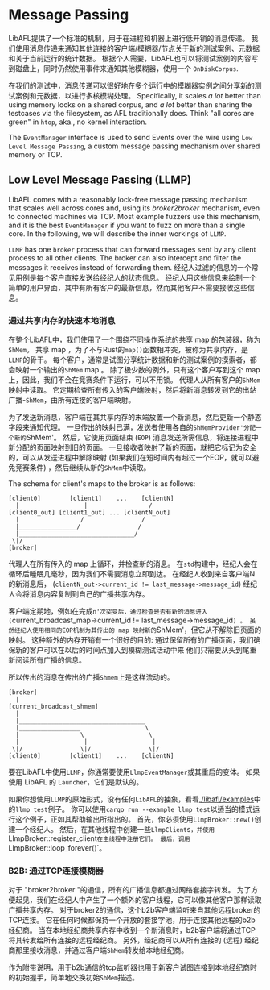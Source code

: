 # Message Passing

LibAFL提供了一个标准的机制，用于在进程和机器上进行低开销的消息传递。
我们使用消息传递来通知其他连接的客户端/模糊器/节点关于新的测试案例、元数据和关于当前运行的统计数据。
根据个人需要，LibAFL也可以将测试案例的内容写到磁盘上，同时仍然使用事件来通知其他模糊器，使用一个 `OnDiskCorpus`.

在我们的测试中，消息传递可以很好地在多个运行中的模糊器实例之间分享新的测试案例和元数据，以进行多核模糊处理。
Specifically, it scales _a lot_ better than using memory locks on a shared corpus, and _a lot_ better than sharing the testcases via the filesystem, as AFL traditionally does.
Think "all cores are green" in `htop`, aka., no kernel interaction.

The `EventManager` interface is used to send Events over the wire using `Low Level Message Passing`, a custom message passing mechanism over shared memory or TCP.

## Low Level Message Passing (LLMP)

LibAFL comes with a reasonably lock-free message passing mechanism that scales well across cores and, using its *broker2broker* mechanism, even to connected machines via TCP.
Most example fuzzers use this mechanism, and it is the best `EventManager` if you want to fuzz on more than a single core.
In the following, we will describe the inner workings of `LLMP`.

`LLMP` has one `broker` process that can forward messages sent by any client process to all other clients.
The broker can also intercept and filter the messages it receives instead of forwarding them.
经纪人过滤的信息的一个常见用例是每个客户直接发送给经纪人的状态信息。
经纪人用这些信息来绘制一个简单的用户界面，其中有所有客户的最新信息，然而其他客户不需要接收这些信息。

### 通过共享内存的快速本地消息

在整个LibAFL中，我们使用了一个围绕不同操作系统的共享 map 的包装器，称为`ShMem`。
共享 map ，为了不与Rust的`map()`函数相冲突，被称为共享内存，是`LLMP`的骨干。
每个客户，通常是试图分享统计数据和新的测试案例的摸索者，都会映射一个输出的`ShMem` map 。
除了极少数的例外，只有这个客户写到这个 map 上，因此，我们不会在竞赛条件下运行，可以不用锁。
代理人从所有客户的`ShMem`映射中读取。
它定期检查所有传入的客户端映射，然后将新消息转发到它的出站广播-`ShMem`，由所有连接的客户端映射。

为了发送新消息，客户端在其共享内存的末端放置一个新消息，然后更新一个静态字段来通知代理。
一旦传出的映射已满，发送者使用各自的`ShMemProvider'分配一个新的`ShMem'。
然后，它使用页面结束 (`EOP`) 消息发送所需信息，将连接进程中新分配的页面映射到旧的页面。
一旦接收者映射了新的页面，就把它标记为安全的，可以从发送进程中解除映射 (如果我们在短时间内有超过一个EOP，就可以避免竞赛条件) ，然后继续从新的`ShMem`中读取。

The schema for client's maps to the broker is as follows:
```text
[client0]        [client1]    ...    [clientN]
  |                  |                 /
[client0_out] [client1_out] ... [clientN_out]
  |                 /                /
  |________________/                /
  |________________________________/
 \|/
[broker]
```

代理人在所有传入的 map 上循环，并检查新的消息。
在`std`构建中，经纪人会在循环后睡眠几毫秒，因为我们不需要消息立即到达。
在经纪人收到来自客户端N的新消息后， (`clientN_out->current_id != last_message->message_id`) 经纪人会将消息内容复制到自己的广播共享内存。

客户端定期地，例如在完成`n'次突变后，通过检查是否有新的消息进入 (`current_broadcast_map->current_id != last_message->message_id`) 。
虽然经纪人使用相同的EOP机制为其传出的 map 映射新的`ShMem'，但它从不解除旧页面的映射。
这种额外的内存开销有一个很好的目的: 通过保留所有的广播页面，我们确保新的客户可以在以后的时间点加入到模糊测试活动中来
他们只需要从头到尾重新阅读所有广播的信息。

所以传出的消息在传出的广播`Shmem`上是这样流动的。

```text
[broker]
  |
[current_broadcast_shmem]
  |
  |___________________________________
  |_________________                  \
  |                 \                  \
  |                  |                  |
 \|/                \|/                \|/
[client0]        [client1]    ...    [clientN]
```

要在LibAFL中使用`LLMP`，你通常要使用`LlmpEventManager`或其重启的变体。
如果使用 LibAFL 的 `Launcher`，它们是默认的。

如果你想使用`LLMP`的原始形式，没有任何`LibAFL`的抽象，看看[./libafl/examples](https://github.com/AFLplusplus/LibAFL/blob/main/libafl/examples/llmp_test/main.rs)中的`llmp_test`例子。
你可以使用`cargo run --example llmp_test`以适当的模式运行这个例子，正如其帮助输出所指出的。
首先，你必须使用`LlmpBroker::new()`创建一个经纪人。
然后，在其他线程中创建一些`LlmpClient`s`，并使用`LlmpBroker::register_client`在主线程中注册它们。
最后，调用`LlmpBroker::loop_forever()`。

### B2B: 通过TCP连接模糊器

对于 "broker2broker "的通信，所有的广播信息都通过网络套接字转发。
为了方便起见，我们在经纪人中产生了一个额外的客户线程，它可以像其他客户那样读取广播共享内存。
对于broker2的通信，这个b2b客户端监听来自其他远程broker的TCP连接。
它在任何时候都保持一个开放的套接字池，用于连接其他远程的b2b经纪商。
当在本地经纪商共享内存中收到一个新消息时，b2b客户端将通过TCP将其转发给所有连接的远程经纪商。
另外，经纪商可以从所有连接的 (远程) 经纪商那里接收消息，并通过客户端`ShMem`转发给本地经纪商。

作为附带说明，用于b2b通信的tcp监听器也用于新客户试图连接到本地经纪商时的初始握手，简单地交换初始`ShMem`描述。
